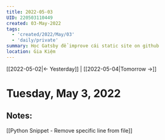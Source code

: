 ```yaml
---
title: 2022-05-03
UID: 220503110449
created: 03-May-2022
tags:
  - 'created/2022/May/03'
  - 'daily/private'
summary: Học Gatsby để improve cái static site on github
location: Gia Kiệm
---
```

[[2022-05-02|<- Yesterday]] | [[2022-05-04|Tomorrow ->]]
# Tuesday, May 3, 2022

## Notes:
[[Python Snippet - Remove specific line from file]]


